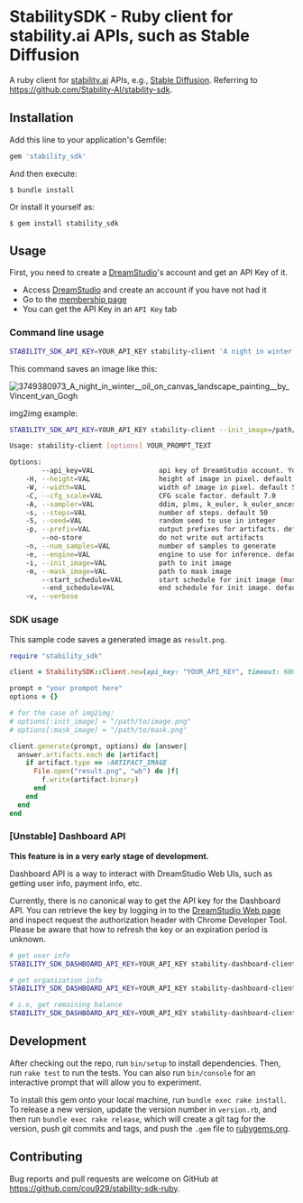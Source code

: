 # StabilitySDK - Ruby client for stability.ai APIs, such as Stable Diffusion

A ruby client for [stability.ai](https://stability.ai/) APIs, e.g., [Stable Diffusion](https://stability.ai/blog/stable-diffusion-public-release). Referring to https://github.com/Stability-AI/stability-sdk.

## Installation

Add this line to your application's Gemfile:

```ruby
gem 'stability_sdk'
```

And then execute:

    $ bundle install

Or install it yourself as:

    $ gem install stability_sdk

## Usage
First, you need to create a [DreamStudio](https://beta.dreamstudio.ai/home)'s account and get an API Key of it.

- Access [DreamStudio](https://beta.dreamstudio.ai/dream) and create an account if you have not had it
- Go to the [membership page](https://beta.dreamstudio.ai/membership)
- You can get the API Key in an `API Key` tab

### Command line usage

```sh
STABILITY_SDK_API_KEY=YOUR_API_KEY stability-client 'A night in winter, oil-on-canvas landscape painting, by Vincent van Gogh'
```

This command saves an image like this:

![3749380973_A_night_in_winter__oil_on_canvas_landscape_painting__by_Vincent_van_Gogh](https://user-images.githubusercontent.com/25668/188884116-0b03494b-0b34-49de-bbbc-89fbc2f6029d.png)

img2img example:

```sh
STABILITY_SDK_API_KEY=YOUR_API_KEY stability-client --init_image=/path/to/image.png --mask_image=/path/to/mask.png 'your prompt'
```


```sh
Usage: stability-client [options] YOUR_PROMPT_TEXT

Options:
        --api_key=VAL                api key of DreamStudio account. You can also specify by a STABILITY_SDK_API_KEY environment variable
    -H, --height=VAL                 height of image in pixel. default 512
    -W, --width=VAL                  width of image in pixel. default 512
    -C, --cfg_scale=VAL              CFG scale factor. default 7.0
    -A, --sampler=VAL                ddim, plms, k_euler, k_euler_ancestral, k_heun, k_dpm_2, k_dpm_2_ancestral, k_lms. default k_lms
    -s, --steps=VAL                  number of steps. default 50
    -S, --seed=VAL                   random seed to use in integer
    -p, --prefix=VAL                 output prefixes for artifacts. default `generation`
        --no-store                   do not write out artifacts
    -n, --num_samples=VAL            number of samples to generate
    -e, --engine=VAL                 engine to use for inference. default `stable-diffusion-v1`
    -i, --init_image=VAL             path to init image
    -m, --mask_image=VAL             path to mask image
        --start_schedule=VAL         start schedule for init image (must be greater than 0, 1 is full strength text prompt, no trace of image). default 1.0
        --end_schedule=VAL           end schedule for init image. default 0.01
    -v, --verbose
```

### SDK usage

This sample code saves a generated image as `result.png`.

```ruby
require "stability_sdk"

client = StabilitySDK::Client.new(api_key: "YOUR_API_KEY", timeout: 600)

prompt = "your prompot here"
options = {}

# for the case of img2img:
# options[:init_image] = "/path/to/image.png"
# options[:mask_image] = "/path/to/mask.png"

client.generate(prompt, options) do |answer|
  answer.artifacts.each do |artifact|
    if artifact.type == :ARTIFACT_IMAGE
      File.open("result.png", "wb") do |f|
        f.write(artifact.binary)
      end
    end
  end
end
```

### [Unstable] Dashboard API

**This feature is in a very early stage of development.**

Dashboard API is a way to interact with DreamStudio Web UIs, such as getting user info, payment info, etc.

Currently, there is no canonical way to get the API key for the Dashboard API. You can retrieve the key by logging in to the [DreamStudio Web page](https://beta.dreamstudio.ai/dream) and inspect request the authorization header with Chrome Developer Tool. Please be aware that how to refresh the key or an expiration period is unknown.

```sh
# get user info
STABILITY_SDK_DASHBOARD_API_KEY=YOUR_API_KEY stability-dashboard-client-unstable get_me

# get organization info
STABILITY_SDK_DASHBOARD_API_KEY=YOUR_API_KEY stability-dashboard-client-unstable get_organization

# i.e, get remaining balance
STABILITY_SDK_DASHBOARD_API_KEY=YOUR_API_KEY stability-dashboard-client-unstable get_organization | jq .paymentInfo.balance
```

## Development

After checking out the repo, run `bin/setup` to install dependencies. Then, run `rake test` to run the tests. You can also run `bin/console` for an interactive prompt that will allow you to experiment.

To install this gem onto your local machine, run `bundle exec rake install`. To release a new version, update the version number in `version.rb`, and then run `bundle exec rake release`, which will create a git tag for the version, push git commits and tags, and push the `.gem` file to [rubygems.org](https://rubygems.org).

## Contributing

Bug reports and pull requests are welcome on GitHub at https://github.com/cou929/stability-sdk-ruby.
